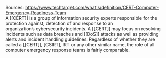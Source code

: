 Sources:
https://www.techtarget.com/whatis/definition/CERT-Computer-Emergency-Readiness-Team
\
A [[CERT]] is a group of information security experts responsible for the protection against, detection of and response to an organization’s cybersecurity incidents. A [[CERT]] may focus on resolving incidents such as data breaches and [[DoS]] attacks as well as providing alerts and incident handling guidelines. Regardless of whether they are called a [[CERT]], [CSIRT], IRT or any other similar name, the role of all computer emergency response teams is fairly comparable.
